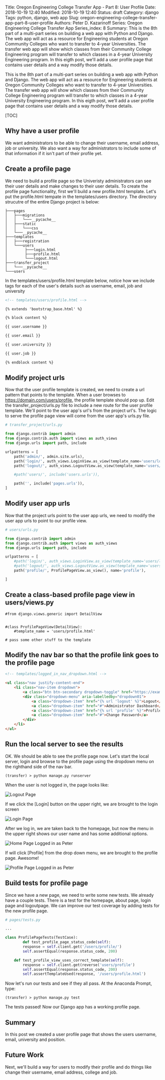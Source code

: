 Title: Oregon Engineering College Transfer App - Part 8: User Profile
Date: 2018-10-19 12:40
Modified: 2018-10-19 12:40
Status: draft
Category: django
Tags: python, django, web app
Slug: oregon-engineering-college-transfer-app-part-8-user-profile
Authors: Peter D. Kazarinoff
Series: Oregon Engineering College Transfer App
Series_index: 8
Summary: This is the 8th part of a multi-part series on building a web app with Python and Django. The web app will act as a resource for Engineering students at Oregon Community Colleges who want to transfer to 4-year Universities. The transfer web app will show which classes from their Community College Engineering program will transfer to which classes in a 4-year University Engineering program. In this eigth post, we'll add a user profile page that contains user details and a way modify those details.

This is the 8th part of a multi-part series on building a web app with Python and Django. The web app will act as a resource for Engineering students at Oregon Community Colleges who want to transfer to 4-year Universities. The transfer web app will show which classes from their Community College Engineering program will transfer to which classes in a 4-year University Engineering program. In this eigth post, we'll add a user profile page that contains user details and a way modify those details.

[TOC]

## Why have a user profile

We want administrators to be able to change their username, email address, job or university. We also want a way for administrators to include some of that information if it isn't part of their profile yet.

## Create a profile page

We need to build a profile page so the Univeristy administrators can see their user details and make changes to their user details. To create the profile page functionality, first we'll build a new profile.html template. Let's put the profile.html tempate in the templates/users directory. The directory strucutre of the entire Django project is below:

```text
├───pages
│   ├───migrations
│   │   └───__pycache__
│   ├───static
│   │   └───css
│   └───__pycache__
├───templates
│   ├───registration
│   └───users
│        ├───login.html
│        ├───profile.html
│        └───logout.html
├───transfer_project
│   └───__pycache__
└───users
```

In the templates/users/profile.html template below, notice how we include tags for each of the user's details such as username, email, job and university

```html
<!-- templates/users/profile.html -->

{% extends 'bootstrap_base.html' %}

{% block content %}

{{ user.username }}

{{ user.email }}

{{ user.university }}

{{ user.job }}

{% endblock content %}

```

## Modify project urls

Now that the user profile template is created, we need to create a url pattern that points to the template. When a user browses to https://domain.com/users/profile, the profile template should pop up. Edit the transfer_project/urls.py file to include a new route for the user profile template. We'll point to the user app's url's from the project url's. The logic to serve the profile page view will come from the user app's urls.py file.

```python
# transfer_project/urls.py

from django.contrib import admin
from django.contrib.auth import views as auth_views
from django.urls import path, include

urlpatterns = [
    path('admin/', admin.site.urls),
    path('login/', auth_views.LoginView.as_view(template_name='users/login.html'), name='login'),
    path('logout/', auth_views.LogoutView.as_view(template_name='users/logout.html'), name='logout'),

    #path('users/', include('users.urls')),

    path('', include('pages.urls')),
]

```

## Modify user app urls

Now that the project urls point to the user app urls, we need to modify the user app urls to point to our profile view.

```python
# users/urls.py

from django.contrib import admin
from django.contrib.auth import views as auth_views
from django.urls import path, include

urlpatterns = [
    #path('login/', auth_views.LoginView.as_view(template_name='users/login.html'), name='login'),
    #path('logout/', auth_views.LogoutView.as_view(template_name='users/logout.html'), name='logout'),
    path('profile/', ProfilePageView.as_view(), name='profile'),

]

```

## Create a class-based profile page view in users/views.py

```pthon
#from django.views.generic import DetailView


#class ProfilePageView(DetailView):
    #template_name = 'users/profile.html'

# pass some other stuff to the template
```

## Modify the nav bar so that the profile link goes to the profile page

```html
<!-- templates/logged_in_nav_dropdown.html -->

<ul class="nav justify-content-end">
    <li class="nav-item dropdown">
        <a class="btn btn-secondary dropdown-toggle" href="https://example.com" id="dropdown01" data-toggle="dropdown" aria-haspopup="true" aria-expanded="false"> Logged in as: {{ user.username }}</a>
        <div class="dropdown-menu" aria-labelledby="dropdown01">
            <a class="dropdown-item" href="{% url 'logout' %}">Logout</a>
            <a class="dropdown-item" href="#">Administrator Dashboard</a>
            <a class="dropdown-item" href="{% url 'profile' %}">Profile</a>
            <a class="dropdown-item" href="#">Change Password</a>
        </div>
    </li>
</ul>

```

## Run the local server to see the results

OK. We should be able to see the profile page now. Let's start the local server, login and browse to the profile page using the dropdown menu on the righthand side of the nav bar.

```text
(transfer) > python manage.py runserver
``` 

When the user is not logged in, the page looks like:

![Logout Page]({filename}/posts/transfer_app/images/home_page_login_button.png)

If we click the [Login] button on the upper right, we are brought to the login screen

![Login Page]({filename}/posts/transfer_app/images/login_page.png)

After we log in, we are taken back to the homepage, but now the menu in the upper right shows our user name and has some additional options.

![Home Page Logged in as Peter]({filename}/posts/transfer_app/images/home_page_logged_in_as_peter.png)

If will click [Profile] from the drop down menu, we are brought to the profile page. Awesome!

![Profile Page Logged in as Peter]({filename}/posts/transfer_app/images/profile_page_logged_in_as_peter.png)

## Build tests for profile page

Since we have a new page, we need to write some new tests. We already have a couple tests. There is a test for the homepage, about page, login page and logoutpage. We can improve our test coverage by adding tests for the new profile page.

```python
# pages/tests.py

...

class ProfilePageTests(TestCase):
        def test_profile_page_status_code(self):
        response = self.client.get('/users/profile/')
        self.assertEqual(response.status_code, 200)

    def test_profile_view_uses_correct_template(self):
        response = self.client.get(reverse('users/profile')
        self.assertEqual(response.status_code, 200)
        self.assertTemplateUsed(response, '/users/profile.html')

```

Now let's run our tests and see if they all pass. At the Anaconda Prompt, type:

```text
(transfer) > python manage.py test
```

The tests passed! Now our Django app has a working profile page.

## Summary

In this post we created a user profile page that shows the users username, email, university and position.

## Future Work

Next, we'll build a way for users to modify their profile and do things like change their username, email address, college and job.

